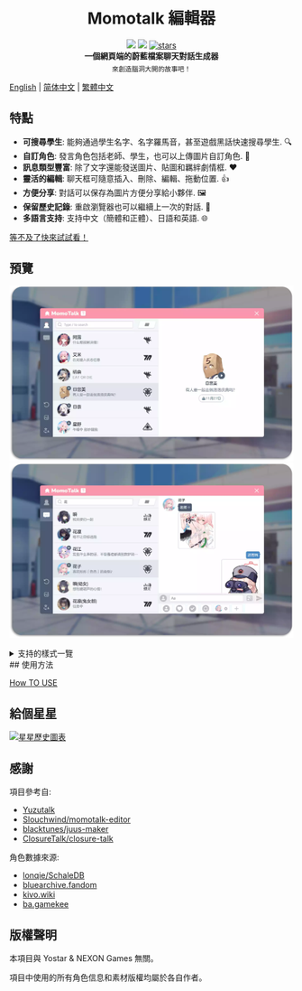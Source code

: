 <h1 align="center">Momotalk 編輯器</h1>

<div align="center">
    <img src="https://img.shields.io/github/last-commit/u1805/momotalk/main">
    <img src="https://img.shields.io/github/languages/top/U1805/momotalk" >
    <a href="https://star-history.com/#U1805/momotalk"> 
      <img src="https://img.shields.io/github/stars/U1805/momotalk" alt="stars"> 
    </a>
</div>
<div align="center">
  <strong>一個網頁端的蔚藍檔案聊天對話生成器</strong><br>
  <sub>來創造腦洞大開的故事吧！</sub>
</div>

[English](./README.md) | [简体中文](./README-zh_cn.md) | [繁體中文](./README-zh_tw.md)

## 特點

- **可搜尋學生**: 能夠通過學生名字、名字羅馬音，甚至遊戲黑話快速搜尋學生. 🔍️
- **自訂角色**: 發言角色包括老師、學生，也可以上傳圖片自訂角色. 🎅
- **訊息類型豐富**: 除了文字還能發送圖片、貼圖和羈絆劇情框. ❤️
- **靈活的編輯**: 聊天框可隨意插入、刪除、編輯、拖動位置. 👍
- **方便分享**: 對話可以保存為圖片方便分享給小夥伴. 🖼️
- **保留歷史記錄**: 重啟瀏覽器也可以繼續上一次的對話. 📌
- **多語言支持**: 支持中文（簡體和正體）、日語和英語. 🌐

[等不及了快來試試看！](https://u1805.github.io/momotalk)

## 預覽

![img11](./assets/演示1.webp)
![img12](./assets/演示2.webp)
<details><summary>支持的樣式一覽</summary>
    <ul>
    <li>學生</li>
    <li>學生差分</li>
    <li>自訂角色</li>
    <li>老師</li>
    <li>選項</li>
    <li>羈絆劇情</li>
    <li>系統通知</li>
    <li>貼圖</li>
    <li>圖片</li>
    </ul>
</details>
## 使用方法

[How TO USE](./How-to-use.md)

## 給個星星

[![星星歷史圖表](https://api.star-history.com/svg?repos=U1805/momotalk)](https://star-history.com/#U1805/momotalk)

## 感謝

項目參考自:

- [Yuzutalk](https://www.yuzutalk.net/)
- [Slouchwind/momotalk-editor](https://github.com/Slouchwind/momotalk-editor)
- [blacktunes/juus-maker](https://github.com/blacktunes/juus-maker)
- [ClosureTalk/closure-talk](https://github.com/ClosureTalk/closure-talk)

角色數據來源:

- [lonqie/SchaleDB](https://github.com/lonqie/SchaleDB)
- [bluearchive.fandom](https://bluearchive.fandom.com)
- [kivo.wiki](https://kivo.wiki/)
- [ba.gamekee](https://ba.gamekee.com/)

## 版權聲明

本項目與 Yostar & NEXON Games 無關。

項目中使用的所有角色信息和素材版權均屬於各自作者。